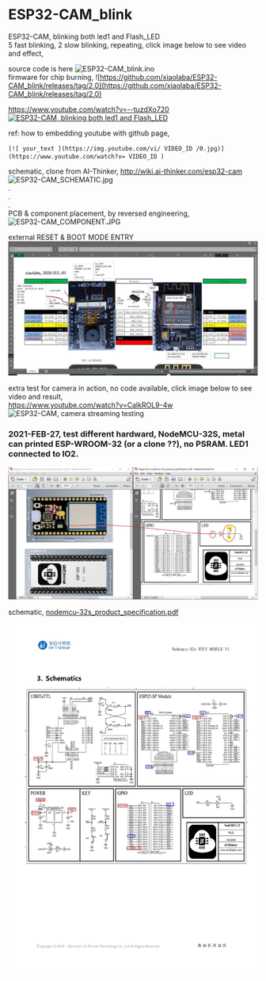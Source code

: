 # ESP32-CAM_blink
ESP32-CAM, blinking both led1 and Flash_LED  
5 fast blinking, 2 slow blinking, repeating, click image below to see video and effect,

source code is here ![ESP32-CAM_blink.ino](ESP32-CAM_blink.ino)  
firmware for chip burning, ![https://github.com/xiaolaba/ESP32-CAM_blink/releases/tag/2.0](https://github.com/xiaolaba/ESP32-CAM_blink/releases/tag/2.0)


https://www.youtube.com/watch?v=--tuzdXo720  
[![ESP32-CAM, blinking both led1 and Flash_LED](https://img.youtube.com/vi/--tuzdXo720/0.jpg)](https://www.youtube.com/watch?v=--tuzdXo720)




ref: how to embedding youtube with github page,  
```  
[![ your_text ](https://img.youtube.com/vi/ VIDEO_ID /0.jpg)](https://www.youtube.com/watch?v= VIDEO_ID )
```  
  
  
schematic, clone from AI-Thinker, http://wiki.ai-thinker.com/esp32-cam
![ESP32-CAM_SCHEMATIC.jpg](ESP32-CAM_SCHEMATIC.jpg)  
.  
.  
.  
PCB & component placement, by reversed engineering,  
![ESP32-CAM_COMPONENT.JPG](ESP32-CAM_COMPONENT.JPG)  

external RESET & BOOT MODE ENTRY  
![ESP32-CAM_COMPONENT_RESET.JPG](ESP32-CAM_COMPONENT_RESET.JPG)  


extra test for camera in action, no code available, click image below to see video and result,  
https://www.youtube.com/watch?v=CalkROL9-4w  
![ESP32-CAM, camera streaming testing](https://img.youtube.com/vi/CalkROL9-4w/0.jpg) 




### 2021-FEB-27, test different hardward, NodeMCU-32S, metal can printed ESP-WROOM-32 (or a clone ??), no PSRAM. LED1 connected to IO2.  
![NodeMCU-32_LED1_IO2.JPG](NodeMCU-32_LED1_IO2.JPG)  

schematic, [nodemcu-32s_product_specification.pdf](nodemcu-32s_product_specification.pdf)  

![nodemcu-32s_schematic.jpg](nodemcu-32s_schematic.jpg)

